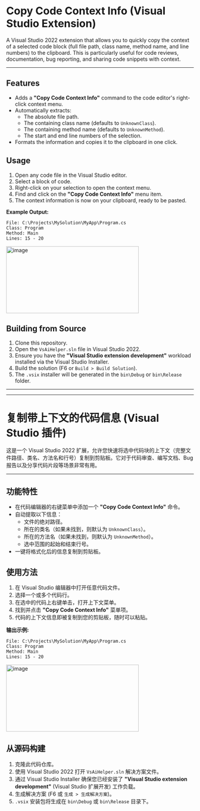 # Copy Code Context Info (Visual Studio Extension)

A Visual Studio 2022 extension that allows you to quickly copy the context of a selected code block (full file path, class name, method name, and line numbers) to the clipboard. This is particularly useful for code reviews, documentation, bug reporting, and sharing code snippets with context.

---

## Features

- Adds a **"Copy Code Context Info"** command to the code editor's right-click context menu.
- Automatically extracts:
  - The absolute file path.
  - The containing class name (defaults to `UnknownClass`).
  - The containing method name (defaults to `UnknownMethod`).
  - The start and end line numbers of the selection.
- Formats the information and copies it to the clipboard in one click.

## Usage

1.  Open any code file in the Visual Studio editor.
2.  Select a block of code.
3.  Right-click on your selection to open the context menu.
4.  Find and click on the **"Copy Code Context Info"** menu item.
5.  The context information is now on your clipboard, ready to be pasted.

**Example Output:**
```
File: C:\Projects\MySolution\MyApp\Program.cs
Class: Program
Method: Main
Lines: 15 - 20
```

<img width="356" height="180" alt="image" src="https://github.com/user-attachments/assets/2b6faa56-5e04-467e-bbed-ff143db7c1c2" />


## Building from Source

1.  Clone this repository.
2.  Open the `VsAiHelper.sln` file in Visual Studio 2022.
3.  Ensure you have the **"Visual Studio extension development"** workload installed via the Visual Studio Installer.
4.  Build the solution (F6 or `Build > Build Solution`).
5.  The `.vsix` installer will be generated in the `bin\Debug` or `bin\Release` folder.

---
---

# 复制带上下文的代码信息 (Visual Studio 插件)

这是一个 Visual Studio 2022 扩展，允许您快速将选中代码块的上下文（完整文件路径、类名、方法名和行号）复制到剪贴板。它对于代码审查、编写文档、Bug 报告以及分享代码片段等场景非常有用。

---

## 功能特性

- 在代码编辑器的右键菜单中添加一个 **"Copy Code Context Info"** 命令。
- 自动提取以下信息：
  - 文件的绝对路径。
  - 所在的类名（如果未找到，则默认为 `UnknownClass`）。
  - 所在的方法名（如果未找到，则默认为 `UnknownMethod`）。
  - 选中范围的起始和结束行号。
- 一键将格式化后的信息复制到剪贴板。

## 使用方法

1.  在 Visual Studio 编辑器中打开任意代码文件。
2.  选择一个或多个代码行。
3.  在选中的代码上右键单击，打开上下文菜单。
4.  找到并点击 **"Copy Code Context Info"** 菜单项。
5.  代码的上下文信息即被复制到您的剪贴板，随时可以粘贴。

**输出示例:**
```
File: C:\Projects\MySolution\MyApp\Program.cs
Class: Program
Method: Main
Lines: 15 - 20
```

<img width="356" height="180" alt="image" src="https://github.com/user-attachments/assets/e51c7019-1167-4314-9e76-feb0445d1908" />


## 从源码构建

1.  克隆此代码仓库。
2.  使用 Visual Studio 2022 打开 `VsAiHelper.sln` 解决方案文件。
3.  通过 Visual Studio Installer 确保您已经安装了 **"Visual Studio extension development"** (Visual Studio 扩展开发) 工作负载。
4.  生成解决方案 (F6 或 `生成 > 生成解决方案`)。
5.  `.vsix` 安装包将生成在 `bin\Debug` 或 `bin\Release` 目录下。
